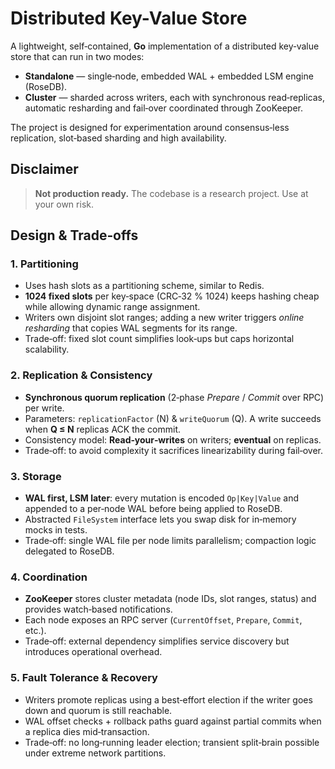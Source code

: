 # Distributed Key-Value Store

A lightweight, self‑contained, **Go** implementation of a distributed key‑value store that can run in two modes:

* **Standalone** — single‑node, embedded WAL + embedded LSM engine (RoseDB).
* **Cluster** — sharded across writers, each with synchronous read‑replicas, automatic resharding and fail‑over coordinated through ZooKeeper.

The project is designed for experimentation around consensus‑less replication, slot‑based sharding and high availability.

## Disclaimer

> **Not production ready.**  The codebase is a research project. Use at your own risk.

## Design & Trade‑offs

### 1. Partitioning

* Uses hash slots as a partitioning scheme, similar to Redis.
* **1024 fixed slots** per key‑space (CRC‑32 % 1024) keeps hashing cheap while allowing dynamic range assignment.
* Writers own disjoint slot ranges; adding a new writer triggers *online resharding* that copies WAL segments for its range.
* Trade‑off: fixed slot count simplifies look‑ups but caps horizontal scalability.

### 2. Replication & Consistency

* **Synchronous quorum replication** (2‑phase *Prepare* / *Commit* over RPC) per write.
* Parameters: `replicationFactor` (N) & `writeQuorum` (Q). A write succeeds when **Q ≤ N** replicas ACK the commit.
* Consistency model: **Read‑your‑writes** on writers; **eventual** on replicas.
* Trade‑off: to avoid complexity it sacrifices linearizability during fail‑over.

### 3. Storage

* **WAL first, LSM later**: every mutation is encoded `Op|Key|Value` and appended to a per‑node WAL before being applied to RoseDB.
* Abstracted `FileSystem` interface lets you swap disk for in‑memory mocks in tests.
* Trade‑off: single WAL file per node limits parallelism; compaction logic delegated to RoseDB.

### 4. Coordination

* **ZooKeeper** stores cluster metadata (node IDs, slot ranges, status) and provides watch‑based notifications.
* Each node exposes an RPC server (`CurrentOffset`, `Prepare`, `Commit`, etc.).
* Trade‑off: external dependency simplifies service discovery but introduces operational overhead.

### 5. Fault Tolerance & Recovery

* Writers promote replicas using a best‑effort election if the writer goes down and quorum is still reachable.
* WAL offset checks + rollback paths guard against partial commits when a replica dies mid‑transaction.
* Trade‑off: no long‑running leader election; transient split‑brain possible under extreme network partitions.
